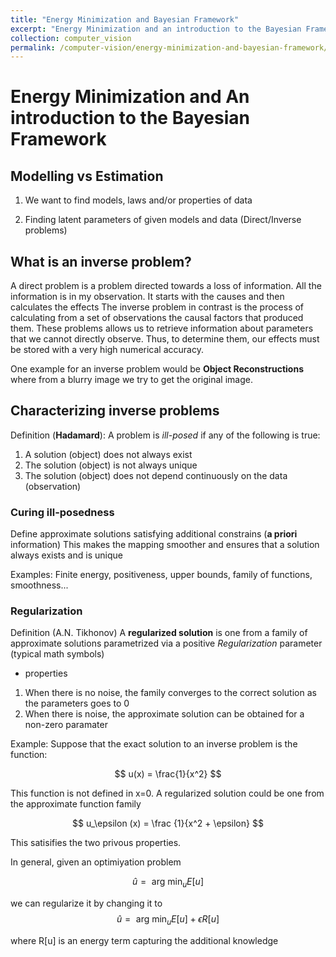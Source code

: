 ```yaml
---
title: "Energy Minimization and Bayesian Framework"
excerpt: "Energy Minimization and an introduction to the Bayesian Framework"
collection: computer_vision
permalink: /computer-vision/energy-minimization-and-bayesian-framework/
---
```


# Energy Minimization and An introduction to the Bayesian Framework

## Modelling vs Estimation 
1. We want to find models, laws and/or properties of data

2. Finding latent parameters of given models and data (Direct/Inverse problems)

## What is an inverse problem? 
A direct problem is a problem directed towards a loss of information. All the information is in my observation. It starts with the causes and then calculates the effects
The inverse problem in contrast is the process of calculating from a set of observations the causal factors that produced them. These problems allows us to retrieve information about parameters that we cannot directly observe.
Thus, to determine them, our effects must be stored with a very high numerical accuracy. 

One example for an inverse problem would be **Object Reconstructions** where from a blurry image we try to get the original image. 

## Characterizing inverse problems
Definition (**Hadamard**): A problem is *ill-posed* if any of the following is true:
1. A solution (object) does not always exist
2. The solution (object) is not always unique
3. The solution (object) does not depend continuously on the data (observation)

### Curing ill-posedness
Define approximate solutions satisfying additional constrains (**a priori** information) 
This makes the mapping smoother and ensures that a solution always exists and is unique

Examples: Finite energy, positiveness, upper bounds, family of functions, smoothness...

### Regularization
Definition (A.N. Tikhonov)
A **regularized solution** is one from a family of approximate solutions parametrized via a positive *Regularization* parameter (typical math symbols)
- properties
1. When there is no noise, the family converges to the correct solution as the parameters goes to 0 
2. When there is noise, the approximate solution can be obtained for a non-zero paramater

Example: Suppose that the exact solution to an inverse problem is the function: 

$$
u(x) = \frac{1}{x^2}
$$

This function is not defined in x=0. A regularized solution could be one from the approximate function family

$$
u_\epsilon (x) = \frac {1}{x^2 + \epsilon}
$$

This satisifies the two privous properties. 

In general, given an optimiyation problem 

$$
\hat u = \text{ arg min}_u E[u]
$$

we can regularize it by changing it to
$$
\hat u = \text{ arg min}_u E[u] + \epsilon R[u]
$$

where R[u] is an energy term capturing the additional knowledge

